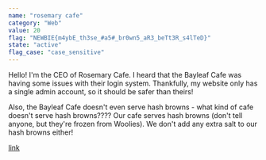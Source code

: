 ```yaml
---
name: "rosemary cafe"
category: "Web"
value: 20
flag: "NEWBIE{m4ybE_th3se_#a5#_br0wn5_aR3_beTt3R_s4lTeD}"
state: "active"
flag_case: "case_sensitive"
---
```


Hello! I'm the CEO of Rosemary Cafe. I heard that the Bayleaf Cafe was having some issues with their login system. Thankfully, my website only has a single admin account, so it should be safer than theirs!

Also, the Bayleaf Cafe doesn't even serve hash browns - what kind of cafe doesn't serve hash browns???? Our cafe serves hash browns (don't tell anyone, but they're frozen from Woolies). We don't add any extra salt to our hash browns either!

[link](https://rosemary-cafe.ctf.unswsecurity.com/)
